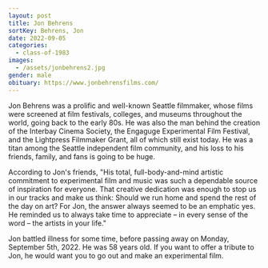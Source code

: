 ```yaml
---
layout: post
title: Jon Behrens
sortKey: Behrens, Jon
date: 2022-09-05
categories:
  - class-of-1983
images:
  - /assets/jonbehrens2.jpg
gender: male
obituary: https://www.jonbehrensfilms.com/
---
```

Jon Behrens was a prolific and well-known Seattle filmmaker, whose films were screened at film festivals, colleges, and museums throughout the world, going back to the early 80s. He was also the man behind the creation of the Interbay Cinema Society, the Engaguge Experimental Film Festival, and the Lightpress Filmmaker Grant, all of which still exist today. He was a titan among the Seattle independent film community, and his loss to his friends, family, and fans is going to be huge.

According to Jon's friends, "His total, full-body-and-mind artistic commitment to experimental film and music was such a dependable source of inspiration for everyone. That creative dedication was enough to stop us in our tracks and make us think: Should we run home and spend the rest of the day on art? For Jon, the answer always seemed to be an emphatic yes. He reminded us to always take time to appreciate – in every sense of the word – the artists in your life." 

Jon battled illness for some time, before passing away on Monday, September 5th, 2022. H﻿e was 58 years old. If you want to offer a tribute to Jon, he would want you to go out and make an experimental film.